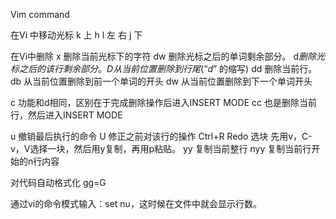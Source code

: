 Vim command

在Vi 中移动光标
k 上 h l 左 右 j 下

在Vi中删除
x 删除当前光标下的字符
dw 删除光标之后的单词剩余部分。
d$ 删除光标之后的该行剩余部分。
D 从当前位置删除到行尾 (“d$” 的缩写)
dd 删除当前行。
db 从当前位置删除到前一个单词的开头
dw 从当前位置删除到下一个单词开头

c 功能和d相同，区别在于完成删除操作后进入INSERT MODE
cc 也是删除当前行，然后进入INSERT MODE

u 撤销最后执行的命令
U 修正之前对该行的操作
Ctrl+R Redo
选块 先用v，C-v，V选择一块，然后用y复制，再用p粘贴。
yy 复制当前整行
nyy 复制当前行开始的n行内容

对代码自动格式化 gg=G

通过vi的命令模式输入：set nu，这时候在文件中就会显示行数。
